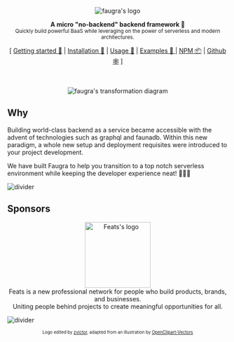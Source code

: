 <p align="center"><img src="https://cdn.jsdelivr.net/gh/zvictor/faugra@master/.media/logo.png" alt="faugra's logo" /><p>

<p align="center">
  <strong>A micro "no-backend" backend framework 🤯</strong><br />
  <sub>Quickly build powerful BaaS while leveraging on the power of serverless and modern architectures.</sub>
</p>

<p align="center">
  [ <a href="https://zvictor.github.io/faugra/#/?id=getting-started">Getting started 🐣</a> | <a href="https://zvictor.github.io/faugra/#/?id=installation">Installation 💾</a> | <a href="https://zvictor.github.io/faugra/#/?id=usage">Usage 🍗</a> | <a href="https://github.com/zvictor/faugra/tree/master/examples">Examples 🌈 </a> | <a href="https://www.npmjs.com/package/faugra">NPM 📦</a> | <a href="https://github.com/zvictor/faugra">Github 🕸</a> ]
</p>
<br />

<p align="center"><img src="https://cdn.jsdelivr.net/gh/zvictor/faugra@master/.media/transformation.png" alt="faugra's transformation diagram" /><p>

## Why

Building world-class backend as a service became accessible with the advent of technologies such as graphql and faunadb. Within this new paradigm, a whole new setup and deployment requisites were introduced to your project development.

We have built Faugra to help you transition to a top notch serverless environment while keeping the developer experience neat! 🌈🍦🐥

![divider](https://raw.githubusercontent.com/zvictor/faugra/master/.media/divider.png)

## Sponsors

<p align="center"><a href="https://join.feats.co/?utm_source=zvictor&utm_medium=zvictor&utm_campaign=zvictor&utm_id=zvictor&utm_term=zvictor"><img width="150px" src="https://www.feats.co/static/logos/black/white-background/feats-logo-100.png" alt="Feats's logo" /></a><br />
Feats is a new professional network for people who build products, brands, and businesses.<br />
Uniting people behind projects to create meaningful opportunities for all.
<p>

![divider](https://raw.githubusercontent.com/zvictor/faugra/master/.media/divider.png)

<p align="center">
<sub><sup>Logo edited by <a href="https://github.com/zvictor">zvictor</a>, adapted from an illustration by <a href="https://pixabay.com/users/OpenClipart-Vectors-30363/?utm_source=link-attribution&amp;utm_medium=referral&amp;utm_campaign=image&amp;utm_content=1299735">OpenClipart-Vectors</a><sub><sup>
</p>
